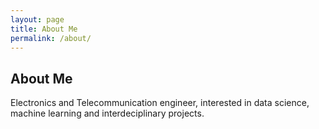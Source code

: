 ```yaml
---
layout: page
title: About Me
permalink: /about/
---
```


## About Me
Electronics and Telecommunication engineer, interested in data science, machine learning and interdeciplinary projects.
